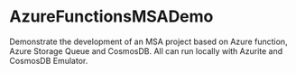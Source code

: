 # AzureFunctionsMSADemo
Demonstrate the development of an MSA project based on Azure function, Azure Storage Queue and CosmosDB. All can run locally with Azurite and CosmosDB Emulator.
